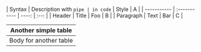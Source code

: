 | Syntax      | Description with `pipe | in code`  | Style | A    |
| ----------- | :----------- | ----: | :--: |
| Header      | Title        | Foo   | B    |
| Paragraph   | Text         | Bar   | C    |

| Another simple table |
| --- |
| Body for another table |
